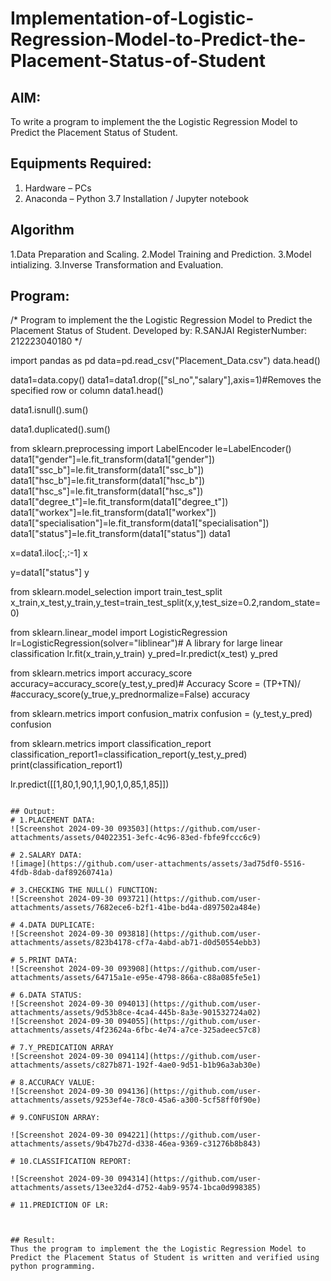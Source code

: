 # Implementation-of-Logistic-Regression-Model-to-Predict-the-Placement-Status-of-Student

## AIM:
To write a program to implement the the Logistic Regression Model to Predict the Placement Status of Student.

## Equipments Required:
1. Hardware – PCs
2. Anaconda – Python 3.7 Installation / Jupyter notebook

## Algorithm
1.Data Preparation and Scaling.
2.Model Training and Prediction.
3.Model intializing.
3.Inverse Transformation and Evaluation.

## Program:
/*
Program to implement the the Logistic Regression Model to Predict the Placement Status of Student.
Developed by: R.SANJAI
RegisterNumber: 212223040180 
*/

import pandas as pd
data=pd.read_csv("Placement_Data.csv")
data.head()

data1=data.copy()
data1=data1.drop(["sl_no","salary"],axis=1)#Removes the specified row or column
data1.head()

data1.isnull().sum()

data1.duplicated().sum()

from sklearn.preprocessing import LabelEncoder
le=LabelEncoder()
data1["gender"]=le.fit_transform(data1["gender"])
data1["ssc_b"]=le.fit_transform(data1["ssc_b"])
data1["hsc_b"]=le.fit_transform(data1["hsc_b"])
data1["hsc_s"]=le.fit_transform(data1["hsc_s"])
data1["degree_t"]=le.fit_transform(data1["degree_t"])
data1["workex"]=le.fit_transform(data1["workex"])
data1["specialisation"]=le.fit_transform(data1["specialisation"])
data1["status"]=le.fit_transform(data1["status"])
data1

x=data1.iloc[:,:-1]
x

y=data1["status"]
y

from sklearn.model_selection import train_test_split
x_train,x_test,y_train,y_test=train_test_split(x,y,test_size=0.2,random_state=0)

from sklearn.linear_model import LogisticRegression
lr=LogisticRegression(solver="liblinear")# A library for large linear classification
lr.fit(x_train,y_train)
y_pred=lr.predict(x_test)
y_pred

from sklearn.metrics import accuracy_score
accuracy=accuracy_score(y_test,y_pred)# Accuracy Score = (TP+TN)/
#accuracy_score(y_true,y_prednormalize=False)
accuracy

from sklearn.metrics import confusion_matrix
confusion = (y_test,y_pred)
confusion

from sklearn.metrics import classification_report
classification_report1=classification_report(y_test,y_pred)
print(classification_report1)

lr.predict([[1,80,1,90,1,1,90,1,0,85,1,85]])
```

## Output:
# 1.PLACEMENT DATA:
![Screenshot 2024-09-30 093503](https://github.com/user-attachments/assets/04022351-3efc-4c96-83ed-fbfe9fccc6c9)

# 2.SALARY DATA:
![image](https://github.com/user-attachments/assets/3ad75df0-5516-4fdb-8dab-daf89260741a)

# 3.CHECKING THE NULL() FUNCTION:
![Screenshot 2024-09-30 093721](https://github.com/user-attachments/assets/7682ece6-b2f1-41be-bd4a-d897502a484e)

# 4.DATA DUPLICATE:
![Screenshot 2024-09-30 093818](https://github.com/user-attachments/assets/823b4178-cf7a-4abd-ab71-d0d50554ebb3)

# 5.PRINT DATA:
![Screenshot 2024-09-30 093908](https://github.com/user-attachments/assets/64715a1e-e95e-4798-866a-c88a085fe5e1)

# 6.DATA STATUS:
![Screenshot 2024-09-30 094013](https://github.com/user-attachments/assets/9d53b8ce-4ca4-445b-8a3e-901532724a02)
![Screenshot 2024-09-30 094055](https://github.com/user-attachments/assets/4f23624a-6fbc-4e74-a7ce-325adeec57c8)

# 7.Y_PREDICATION ARRAY
![Screenshot 2024-09-30 094114](https://github.com/user-attachments/assets/c827b871-192f-4ae0-9d51-b1b96a3ab30e)

# 8.ACCURACY VALUE:
![Screenshot 2024-09-30 094136](https://github.com/user-attachments/assets/9253ef4e-78c0-45a6-a300-5cf58ff0f90e)

# 9.CONFUSION ARRAY:

![Screenshot 2024-09-30 094221](https://github.com/user-attachments/assets/9b47b27d-d338-46ea-9369-c31276b8b843)

# 10.CLASSIFICATION REPORT:

![Screenshot 2024-09-30 094314](https://github.com/user-attachments/assets/13ee32d4-d752-4ab9-9574-1bca0d998385)

# 11.PREDICTION OF LR:



## Result:
Thus the program to implement the the Logistic Regression Model to Predict the Placement Status of Student is written and verified using python programming.
